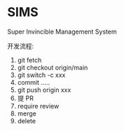 # SIMS

Super Invincible Management System

开发流程:
1. git fetch
2. git checkout origin/main
3. git switch -c xxx
4. commit .....
5. git push origin xxx
6. 提 PR
7. require review
8. merge
9. delete